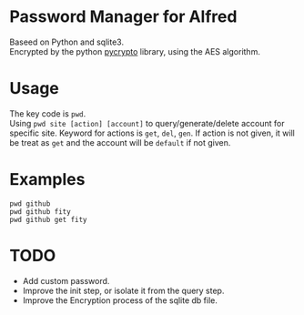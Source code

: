 Password Manager for Alfred
===========================

Baseed on Python and sqlite3.  
Encrypted by the python [pycrypto](https://www.dlitz.net/software/pycrypto/) library, using the AES algorithm.


Usage
=====
The key code is `pwd`.  
Using `pwd site [action] [account]` to query/generate/delete account for specific site.
Keyword for actions is `get`, `del`, `gen`.
If action is not given, it will be treat as `get` and the account will be `default` if not given.

Examples
=========
`pwd github`  
`pwd github fity`  
`pwd github get fity`

TODO
====
* Add custom password.
* Improve the init step, or isolate it from the query step.
* Improve the Encryption process of the sqlite db file.
